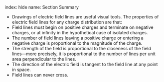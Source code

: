 index: hide
name: Section Summary

  * Drawings of electric field lines are useful visual tools. The properties of electric field lines for any charge distribution are that:
  * Field lines must begin on positive charges and terminate on negative charges, or at infinity in the hypothetical case of isolated charges.
  * The number of field lines leaving a positive charge or entering a negative charge is proportional to the magnitude of the charge.
  * The strength of the field is proportional to the closeness of the field lines—more precisely, it is proportional to the number of lines per unit area perpendicular to the lines.
  * The direction of the electric field is tangent to the field line at any point in space.
  * Field lines can never cross.

